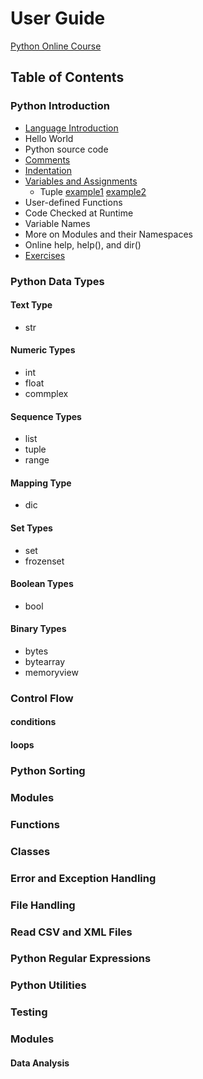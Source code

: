 # User Guide

[Python Online Course](python-courses.md)

## Table of Contents

### Python Introduction

- [Language Introduction](http://yasirbhutta.blogspot.com/2022/09/python-introduction-language.html)
- Hello World
- Python source code
- [Comments](https://yasirbhutta.blogspot.com/2022/09/learn-python-in-1-minute-comments.html)
- [Indentation](https://yasirbhutta.blogspot.com/2022/09/learn-python-in-1-minute-python.html)
- [Variables and Assignments](https://yasirbhutta.blogspot.com/2022/09/python-variables-and-assignment-basic.html)
  - Tuple [example1](https://yasirbhutta.blogspot.com/2022/09/python-variables-and-assignment-tuple.html) [example2](https://yasirbhutta.blogspot.com/2022/09/python-variables-and-assignment-tuple_22.html)
- User-defined Functions
- Code Checked at Runtime
- Variable Names
- More on Modules and their Namespaces
- Online help, help(), and dir()
- [Exercises](exercises.md)

### Python Data Types

#### Text Type

- str

#### Numeric Types

- int
- float
- commplex

#### Sequence Types

- list
- tuple
- range

#### Mapping Type

- dic

#### Set Types

- set
- frozenset

#### Boolean Types

- bool

#### Binary Types

- bytes
- bytearray
- memoryview

### Control Flow

#### conditions

#### loops

### Python Sorting

### Modules

### Functions

### Classes

### Error and Exception Handling

### File Handling

### Read CSV and XML Files

### Python Regular Expressions

### Python Utilities

### Testing

### Modules

#### Data Analysis

